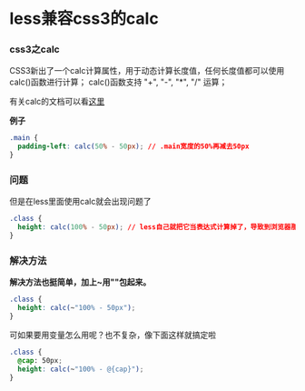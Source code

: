 # less兼容css3的calc

### css3之calc
CSS3新出了一个calc计算属性，用于动态计算长度值，任何长度值都可以使用calc()函数进行计算；
calc()函数支持 "+", "-", "*", "/" 运算；

有关calc的文档可以看[这里](http://www.w3cplus.com/css3/how-to-use-css3-calc-function.html)

**例子**
```css
.main {
  padding-left: calc(50% - 50px); // .main宽度的50%再减去50px
}
```

### 问题
但是在less里面使用calc就会出现问题了
```css
.class {
  height: calc(100% - 50px); // less自己就把它当表达式计算掉了，导致到浏览器那里渲染成了calc(50%)
}
```

### 解决方法
**解决方法也挺简单，加上~用""包起来。**
```css
.class {
  height: calc(~"100% - 50px");
}
```

可如果要用变量怎么用呢？也不复杂，像下面这样就搞定啦
```css
.class {
  @cap: 50px;
  height: calc(~"100% - @{cap}");
}
```

